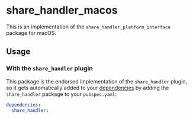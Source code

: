 # share_handler_macos

This is an implementation of the `share_handler_platform_interface` package for macOS.

## Usage

### With the `share_handler` plugin

This package is the endorsed implementation of the `share_handler` plugin, so it gets automatically added to your [dependencies](https://flutter.dev/platform-plugins/) by adding the `share_handler` package to your `pubspec.yaml`:

```yaml
dependencies:
  share_handler: 
```
